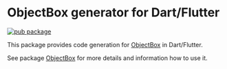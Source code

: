 # ObjectBox generator for Dart/Flutter

[![pub package](https://img.shields.io/pub/v/objectbox_generator.svg)](https://pub.dev/packages/objectbox_generator)

This package provides code generation for [ObjectBox](https://pub.dev/packages/objectbox) in Dart/Flutter.

See package [ObjectBox](https://pub.dev/packages/objectbox) for more details and information how to use it. 

